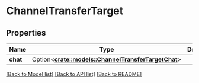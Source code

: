 # ChannelTransferTarget

## Properties

Name | Type | Description | Notes
------------ | ------------- | ------------- | -------------
**chat** | Option<[**crate::models::ChannelTransferTargetChat**](ChannelTransferTargetChat.md)> |  | [optional]

[[Back to Model list]](../README.md#documentation-for-models) [[Back to API list]](../README.md#documentation-for-api-endpoints) [[Back to README]](../README.md)


